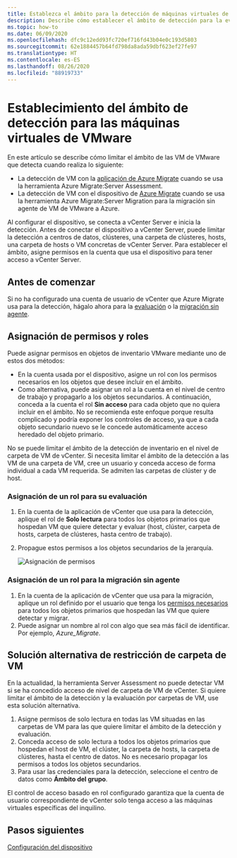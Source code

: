 ```yaml
---
title: Establezca el ámbito para la detección de máquinas virtuales de VMware con Azure Migrate
description: Describe cómo establecer el ámbito de detección para la evaluación y la migración de máquinas virtuales de VMware con Azure Migrate.
ms.topic: how-to
ms.date: 06/09/2020
ms.openlocfilehash: dfc9c12edd93fc720ef716fd43b04e0c193d5803
ms.sourcegitcommit: 62e1884457b64fd798da8ada59dbf623ef27fe97
ms.translationtype: HT
ms.contentlocale: es-ES
ms.lasthandoff: 08/26/2020
ms.locfileid: "88919733"
---
```

# <a name="set-discovery-scope-for-vmware-vms"></a>Establecimiento del ámbito de detección para las máquinas virtuales de VMware

En este artículo se describe cómo limitar el ámbito de las VM de VMware que detecta cuando realiza lo siguiente:

- La detección de VM con la [aplicación de Azure Migrate](migrate-appliance-architecture.md) cuando se usa la herramienta Azure Migrate:Server Assessment.
- La detección de VM con el dispositivo de [Azure Migrate](migrate-appliance-architecture.md) cuando se usa la herramienta Azure Migrate:Server Migration para la migración sin agente de VM de VMware a Azure.

Al configurar el dispositivo, se conecta a vCenter Server e inicia la detección. Antes de conectar el dispositivo a vCenter Server, puede limitar la detección a centros de datos, clústeres, una carpeta de clústeres, hosts, una carpeta de hosts o VM concretas de vCenter Server. Para establecer el ámbito, asigne permisos en la cuenta que usa el dispositivo para tener acceso a vCenter Server.

## <a name="before-you-start"></a>Antes de comenzar

Si no ha configurado una cuenta de usuario de vCenter que Azure Migrate usa para la detección, hágalo ahora para la [evaluación](tutorial-prepare-vmware.md#set-up-permissions-for-assessment) o la [migración sin agente](tutorial-prepare-vmware.md#assign-permissions-to-an-account).


## <a name="assign-permissions-and-roles"></a>Asignación de permisos y roles

Puede asignar permisos en objetos de inventario VMware mediante uno de estos dos métodos:

- En la cuenta usada por el dispositivo, asigne un rol con los permisos necesarios en los objetos que desee incluir en el ámbito.
- Como alternativa, puede asignar un rol a la cuenta en el nivel de centro de trabajo y propagarlo a los objetos secundarios. A continuación, conceda a la cuenta el rol **Sin acceso** para cada objeto que no quiera incluir en el ámbito. No se recomienda este enfoque porque resulta complicado y podría exponer los controles de acceso, ya que a cada objeto secundario nuevo se le concede automáticamente acceso heredado del objeto primario.

No se puede limitar el ámbito de la detección de inventario en el nivel de carpeta de VM de vCenter. Si necesita limitar el ámbito de la detección a las VM de una carpeta de VM, cree un usuario y conceda acceso de forma individual a cada VM requerida. Se admiten las carpetas de clúster y de host.


### <a name="assign-a-role-for-assessment"></a>Asignación de un rol para su evaluación

1. En la cuenta de la aplicación de vCenter que usa para la detección, aplique el rol de **Solo lectura** para todos los objetos primarios que hospedan VM que quiere detectar y evaluar (host, clúster, carpeta de hosts, carpeta de clústeres, hasta centro de trabajo).
2. Propague estos permisos a los objetos secundarios de la jerarquía.

    ![Asignación de permisos](./media/tutorial-assess-vmware/assign-perms.png)

### <a name="assign-a-role-for-agentless-migration"></a>Asignación de un rol para la migración sin agente

1. En la cuenta de la aplicación de vCenter que usa para la migración, aplique un rol definido por el usuario que tenga los [permisos necesarios](migrate-support-matrix-vmware-migration.md#vmware-requirements-agentless) para todos los objetos primarios que hospedan las VM que quiere detectar y migrar.
2. Puede asignar un nombre al rol con algo que sea más fácil de identificar. Por ejemplo, <em>Azure_Migrate</em>.

## <a name="work-around-vm-folder-restriction"></a>Solución alternativa de restricción de carpeta de VM

En la actualidad, la herramienta Server Assessment no puede detectar VM si se ha concedido acceso de nivel de carpeta de VM de vCenter. Si quiere limitar el ámbito de la detección y la evaluación por carpetas de VM, use esta solución alternativa.

1. Asigne permisos de solo lectura en todas las VM situadas en las carpetas de VM para las que quiere limitar el ámbito de la detección y evaluación.
2. Conceda acceso de solo lectura a todos los objetos primarios que hospedan el host de VM, el clúster, la carpeta de hosts, la carpeta de clústeres, hasta el centro de datos. No es necesario propagar los permisos a todos los objetos secundarios.
3. Para usar las credenciales para la detección, seleccione el centro de datos como **Ámbito del grupo**.


El control de acceso basado en rol configurado garantiza que la cuenta de usuario correspondiente de vCenter solo tenga acceso a las máquinas virtuales específicas del inquilino.


## <a name="next-steps"></a>Pasos siguientes

[Configuración del dispositivo](how-to-set-up-appliance-vmware.md)
